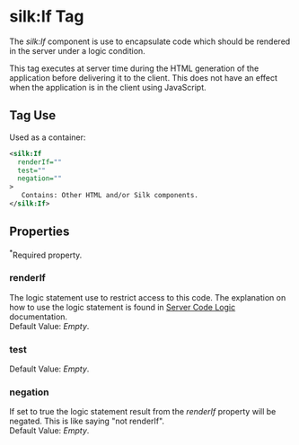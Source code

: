 # silk:If Tag
The *silk:If* component is use to encapsulate code which should be rendered in the server under a logic condition.

This tag executes at server time during the HTML generation of the application before delivering it to the client. This does not have an effect when the application is in the client using JavaScript.

## Tag Use
Used as a container:
```xml
<silk:If
  renderIf=""
  test=""
  negation=""
>
   Contains: Other HTML and/or Silk components.
</silk:If>
```

## Properties 
<sup>*</sup>Required property.
### renderIf
The logic statement use to restrict access to this code. The explanation on how to use the logic statement is found in <a href="how_to/server_code_logic.md">Server Code Logic</a> documentation.<br>Default Value: *Empty*.
### test
Default Value: *Empty*.
### negation
If set to true the logic statement result from the *renderIf* property will be negated. This is like saying "not renderIf".<br>Default Value: *Empty*.

